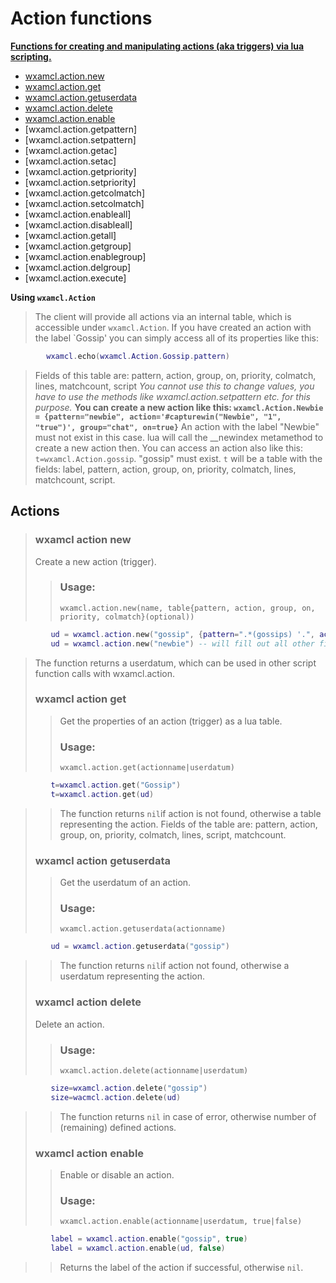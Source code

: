 # Action functions #
**[Functions for creating and manipulating actions (aka triggers) via lua scripting.](#actions)**
 * [wxamcl.action.new](#wxamcl-action-new)
 * [wxamcl.action.get](#wxamcl-action-get)
 * [wxamcl.action.getuserdata](#wxamcl-action-getuserdata)
 * [wxamcl.action.delete](#wxamcl-action-delete)
 * [wxamcl.action.enable](#wxamcl-action-enable)
 * [wxamcl.action.getpattern]
 * [wxamcl.action.setpattern]
 * [wxamcl.action.getac]
 * [wxamcl.action.setac]
 * [wxamcl.action.getpriority]
 * [wxamcl.action.setpriority]
 * [wxamcl.action.getcolmatch]
 * [wxamcl.action.setcolmatch]
 * [wxamcl.action.enableall]
 * [wxamcl.action.disableall]
 * [wxamcl.action.getall]
 * [wxamcl.action.getgroup]
 * [wxamcl.action.enablegroup]
 * [wxamcl.action.delgroup]
 * [wxamcl.action.execute]
 
 
 **Using `wxamcl.Action`**
 > The client will provide all actions via an internal table, which is accessible under `wxamcl.Action`.
 > If you have created an action with the label `Gossip' you can simply access all of its properties like this:
 ```lua
         wxamcl.echo(wxamcl.Action.Gossip.pattern)
```
> Fields of this table are: pattern, action, group, on, priority, colmatch, lines, matchcount, script
> *You cannot use this to change values, you have to use the methods like wxamcl.action.setpattern etc. for this purpose.*
> **You can create a new action like this: `wxamcl.Action.Newbie = {pattern="newbie", action='#capturewin("Newbie", "1", "true")', group="chat", on=true}`**
> An action with the label "Newbie" must not exist in this case. lua will call the __newindex metamethod to create a new action then.
> You can access an action also like this: `t=wxamcl.Action.gossip`. "gossip" must exist. `t` will be a table with the fields: label, pattern, action, group, on, priority, colmatch, lines, matchcount, script.

## Actions ##
> ### wxamcl action new ###
> Create a new action (trigger).
> > ### Usage: ###
> > `wxamcl.action.new(name, table{pattern, action, group, on, priority, colmatch}(optional))`

```lua
         ud = wxamcl.action.new("gossip", {pattern=".*(gossips) '.", action='#capturewin("Gossip", "1", "true")', group="chat", on=true, priority=100,colmatch=-1})
         ud = wxamcl.action.new("newbie") -- will fill out all other fields with default values
```
> The function returns a userdatum, which can be used in other script function calls with wxamcl.action.
> ### wxamcl action get ###
> > Get the properties of an action (trigger) as a lua table.
> > ### Usage: ###
> > `wxamcl.action.get(actionname|userdatum)`

```lua
         t=wxamcl.action.get("Gossip")
         t=wxamcl.action.get(ud)
```
> > The function returns `nil`if action is not found, otherwise a table representing the action. Fields of the table are: pattern, action, group, on, priority, colmatch, lines, script, matchcount.
> ### wxamcl action getuserdata ###
> > Get the userdatum of an action.
> > ### Usage: ###
> > `wxamcl.action.getuserdata(actionname)`

```lua
         ud = wxamcl.action.getuserdata("gossip")
```
> > The function returns `nil`if action not found, otherwise a userdatum representing the action.
> ### wxamcl action delete ###
> Delete an action.
> > ### Usage: ###
> > `wxamcl.action.delete(actionname|userdatum)`

```lua
         size=wxamcl.action.delete("gossip")
         size=wacmcl.action.delete(ud)
```
> > The function returns `nil` in case of error, otherwise number of (remaining) defined actions.
> ### wxamcl action enable ###
> > Enable or disable an action.
> > ### Usage: ###
> > `wxamcl.action.enable(actionname|userdatum, true|false)`

```lua
         label = wxamcl.action.enable("gossip", true)
         label = wxamcl.action.enable(ud, false)
```
> > Returns the label of the action if successful, otherwise `nil`.

